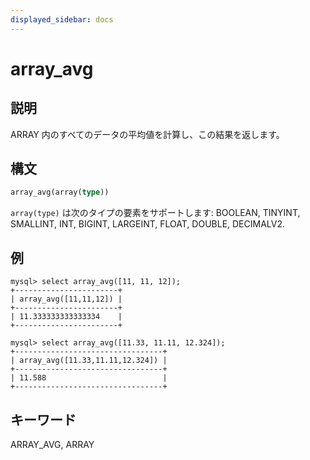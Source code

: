 ```yaml
---
displayed_sidebar: docs
---
```


# array_avg

## 説明

ARRAY 内のすべてのデータの平均値を計算し、この結果を返します。

## 構文

```Haskell
array_avg(array(type))
```

`array(type)` は次のタイプの要素をサポートします: BOOLEAN, TINYINT, SMALLINT, INT, BIGINT, LARGEINT, FLOAT, DOUBLE, DECIMALV2.

## 例

```plain text
mysql> select array_avg([11, 11, 12]);
+-----------------------+
| array_avg([11,11,12]) |
+-----------------------+
| 11.333333333333334    |
+-----------------------+

mysql> select array_avg([11.33, 11.11, 12.324]);
+---------------------------------+
| array_avg([11.33,11.11,12.324]) |
+---------------------------------+
| 11.588                          |
+---------------------------------+
```

## キーワード

ARRAY_AVG, ARRAY